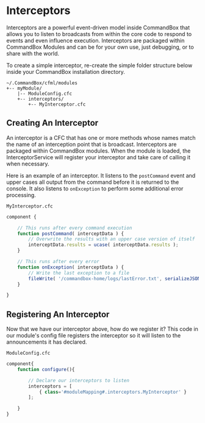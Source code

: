 # Interceptors

Interceptors are a powerful event-driven model inside CommandBox that allows you to listen to broadcasts from within the core code to respond to events and even influence execution. Interceptors are packaged within CommandBox Modules and can be for your own use, just debugging, or to share with the world.

To create a simple interceptor, re-create the simple folder structure below inside your CommandBox installation directory.

```
~/.CommandBox/cfml/modules
+-- myModule/
    |-- ModuleConfig.cfc
    +-- interceptors/
        +-- MyInterceptor.cfc
```

## Creating An Interceptor

An interceptor is a CFC that has one or more methods whose names match the name of an interception point that is broadcast. Interceptors are packaged within CommandBox modules. When the module is loaded, the InterceptorService will register your interceptor and take care of calling it when necessary.

Here is an example of an interceptor. It listens to the `postCommand` event and upper cases all output from the command before it is returned to the console. It also listens to `onException` to perform some additional error processing.

`MyInterceptor.cfc`

```javascript
component {

    // This runs after every command execution
    function postCommand( interceptData ) {
        // Overwrite the results with an upper case version of itself
        interceptData.results = ucase( interceptData.results );
    }

    // This runs after every error
    function onException( interceptData ) {
        // Write the last exception to a file
        fileWrite( '/commandbox-home/logs/lastError.txt', serializeJSON( interceptData.exception ) );
    }

}
```

## Registering An Interceptor

Now that we have our interceptor above, how do we register it? This code in our module's config file registers the interceptor so it will listen to the announcements it has declared.

`ModuleConfig.cfc`

```javascript
component{
    function configure(){

        // Declare our interceptors to listen
        interceptors = [
            { class='#moduleMapping#.interceptors.MyInterceptor' }
        ];

    }
}
```
